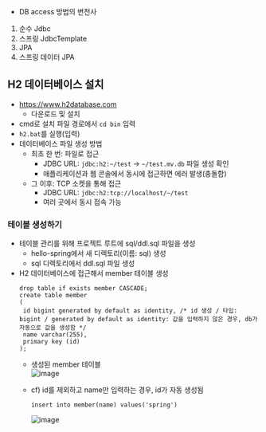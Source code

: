 * DB access 방법의 변천사
1. 순수 Jdbc
2. 스프링 JdbcTemplate
3. JPA
4. 스프링 데이터 JPA

## H2 데이터베이스 설치
* https://www.h2database.com
  - 다운로드 및 설치
* cmd로 설치 파일 경로에서 ```cd bin``` 입력
* ```h2.bat```를 실행(입력)
* 데이터베이스 파일 생성 방법
  - 최초 한 번: 파일로 접근
    + JDBC URL: ```jdbc:h2:~/test``` -> ```~/test.mv.db``` 파일 생성 확인
    + 애플리케이션과 웹 콘솔에서 동시에 접근하면 에러 발생(충돌함)
  - 그 이후: TCP 소켓을 통해 접근
    + JDBC URL: ```jdbc:h2:tcp://localhost/~/test```
    + 여러 곳에서 동시 접속 가능

### 테이블 생성하기
* 테이블 관리를 위해 프로젝트 루트에 sql/ddl.sql 파일을 생성
  - hello-spring에서 새 디렉토리(이름: sql) 생성
  - sql 디렉토리에서 ddl.sql 파일 생성
* H2 데이터베이스에 접근해서 member 테이블 생성
  ```
  drop table if exists member CASCADE;
  create table member
  (
   id bigint generated by default as identity, /* id 생성 / 타입: bigint / generated by default as identity: 값을 입력하지 않은 경우, db가 자동으로 값을 생성함 */
   name varchar(255),
   primary key (id)
  );
  ```
  - 생성된 member 테이블  
    ![image](https://user-images.githubusercontent.com/104348646/199230319-4a1b479d-8181-42ca-bbc3-7aec401b8455.png)  
    
  - cf) id를 제외하고 name만 입력하는 경우, id가 자동 생성됨
    ```
    insert into member(name) values('spring')
    ```  
    ![image](https://user-images.githubusercontent.com/104348646/199231128-f8f7c6d2-39c6-48b9-85f9-08f757f1556e.png)
